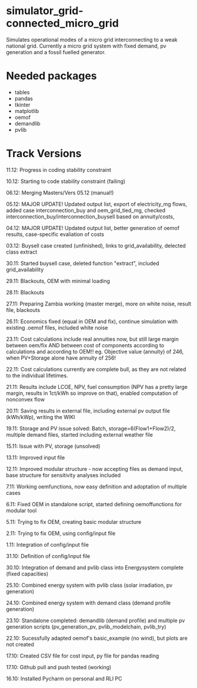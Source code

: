 # simulator_grid-connected_micro_grid
Simulates operational modes of a micro grid interconnecting to a weak national grid. 
Currently a micro grid system with fixed demand, pv generation and a fossil fuelled 
generator. 

# Needed packages
* tables
* pandas
* tkinter
* matplotlib
* oemof
* demandlib
* pvlib

# Track Versions
11.12: Progress in coding stability constraint

10.12: Starting to code stability constraint (failing)

06.12: Merging Masters/Vers 05.12 (manual!)

05.12: MAJOR UPDATE! Updated output list, export of electricity_mg flows, added case interconnection_buy and oem_grid_tied_mg, 
       checked interconnection_buy/interconnection_buysell based on annuity/costs, 

04.12: MAJOR UPDATE! Updated output list, better generation of oemof results, case-specific evaliation of costs

03.12: Buysell case created (unfinished), links to grid_availability, delected class extract 

30.11: Started buysell case, deleted function "extract", included grid_availability

29.11: Blackouts, OEM with minimal loading

28.11: Blackouts 

27.11: Preparing Zambia working (master merge), more on white noise, result file, blackouts

26.11: Economics fixed (equal in OEM and fix), continue simulation with existing .oemof files, included white noise

23.11: Cost calculations include real annuities now, but still large margin between oem/fix AND between cost of 
       components according to calculations and according to OEM!! 
       eg. Objective value (annuity) of 246, when PV+Storage alone have annuity of 256!
 
22.11: Cost calculations currently are complete bull, as they are not related to the individual lifetimes.

21.11: Results include LCOE, NPV, fuel consumption (NPV has a pretty large margin, results in 1ct/kWh so improve on that), 
       enabled computation of nonconvex flow

20.11: Saving results in external file, including external pv output file (kWh/kWp), writing the WIKI

19.11: Storage and PV issue solved: Batch, storage=6(Flow1+Flow2)/2, multiple demand files, started including external weather file

15.11: Issue with PV, storage (unsolved)

13.11: Improved input file 

12.11: Improved modular structure - now accepting files as demand input, base structure for sensitivity analyses included

7.11: Working oemfunctions, now easy definition and adoptation of multiple cases

6.11: Fixed OEM in standalone script, started defining oemoffunctions for modular tool

5.11: Trying to fix OEM, creating basic modular structure

2.11: Trying to fix OEM, using config/input file

1.11:  Integration of config/input file

31.10:  Definition of config/input file

30.10: Integration of demand and pvlib class into Energysystem complete (fixed capacities)

25.10: Combined energy system with pvlib class (solar irradiation, pv generation)

24.10: Combined energy system with demand class (demand profile generation)

23.10: Standalone completed: demandlib (demand profile) and multiple pv generation scripts
        (pv_generation_pv, pvlib_modelchain, pvlib_try)

22.10: Sucessfully adapted oemof's basic_example (no wind), but plots are not created

17.10: Created CSV file for cost input, py file for pandas reading

17.10: Github pull and push tested (working)

16.10: Installed Pycharm on personal and RLI PC